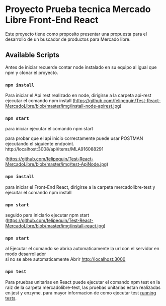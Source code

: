 # Proyecto Prueba tecnica Mercado Libre Front-End React

Este proyecto tiene como proposito presentar una propuesta para el desarrollo de un buscador de productos para Mercado libre.

## Available Scripts
Antes de iniciar recuerde contar node instalado en su equipo al igual que npm y clonar el proyecto.
### `npm install`
Para iniciar el Api rest realizado en node, dirigirse a la carpeta api-rest
ejecutar el comando npm install
(https://github.com/felipequin/Test-React-MercadoLibre/blob/master/img/install-node-apirest.jpg)

### `npm start`
para iniciar ejecutar el comando npm start

para probar que el api inicio correctamente puede usar POSTMAN ejecutando el siguiente endpoint.
http://localhost:3008/api/items/MLA916088291

(https://github.com/felipequin/Test-React-MercadoLibre/blob/master/img/test-ApiNode.jpg)

### `npm install`
para iniciar el Front-End React, dirigirse a la carpeta mercadolibre-test
y ejecutar el comando npm install
### `npm start`
seguido para iniciarlo ejecutar npm start
(https://github.com/felipequin/Test-React-MercadoLibre/blob/master/img/install-react.jpg)

### `npm start`

al Ejecutar el comando se abrira automaticamente la url con el servidor en modo desarrollador\
si no se abre automaticamente Abrir [http://localhost:3000](http://localhost:3000) 


### `npm test`

Para pruebas unitarias en React puede ejecutar el comando npm test en la raiz de la carpeta mercadolibre-test, las pruebas unitarias estan realizadas en jest y enzyme.
para mayor informacion de como ejecutar test [running tests](https://facebook.github.io/create-react-app/docs/running-tests).